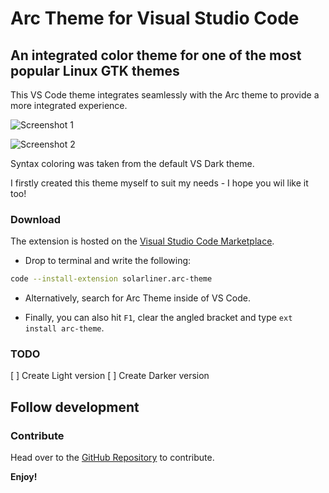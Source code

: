 # Arc Theme for Visual Studio Code

## An integrated color theme for one of the most popular Linux GTK themes

This VS Code theme integrates seamlessly with the Arc theme to provide a more integrated experience.

![Screenshot 1](https://raw.githubusercontent.com/SolarLiner/vscode-arc-theme/master/res/Screenshot%20from%202017-05-14%2012-57-25.png)

![Screenshot 2](https://github.com/SolarLiner/vscode-arc-theme/blob/master/res/Screenshot%20from%202017-05-14%2013-45-06.png?raw=true)

Syntax coloring was taken from the default VS Dark theme.

I firstly created this theme myself to suit my needs - I hope you wil like it too!

### Download

The extension is hosted on the [Visual Studio Code Marketplace](https://marketplace.visualstudio.com/items?itemName=SolarLiner.arc-theme).

* Drop to terminal and write the following:

```bash
code --install-extension solarliner.arc-theme
```

* Alternatively, search for Arc Theme inside of VS Code.

* Finally, you can also hit ```F1```, clear the angled bracket and type ```ext install arc-theme```.

### TODO

[ ] Create Light version
[ ] Create Darker version

## Follow development

### Contribute

Head over to the [GitHub Repository](https://github.com/SolarLiner/vscode-arc-theme) to contribute.

**Enjoy!**
